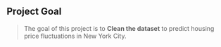 ## Project Goal
> The goal of this project is to **Clean the dataset** to predict housing price fluctuations in New York City.      
   
  
   
  
  
 
   
